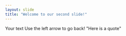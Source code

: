 ```yaml
---
layout: slide
title: "Welcome to our second slide!"
---
```

Your text
Use the left arrow to go back!
"Here is a quote"
